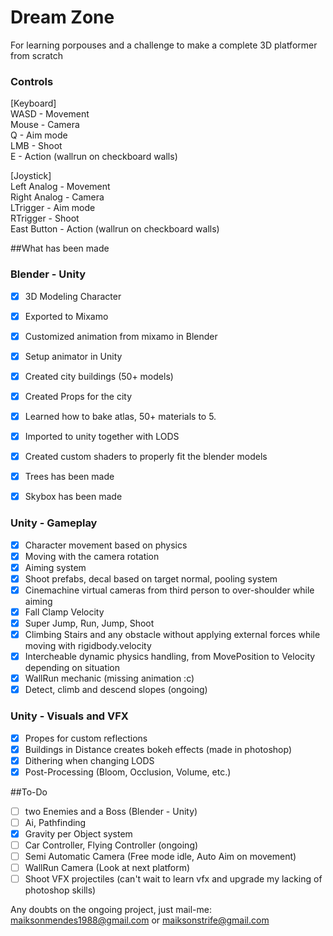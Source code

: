 # Dream Zone
For learning porpouses and a challenge to make a complete 3D platformer from scratch

### Controls
[Keyboard]  
WASD - Movement  
Mouse - Camera  
Q - Aim mode  
LMB - Shoot  
E - Action (wallrun on checkboard walls)  
  
[Joystick]  
Left Analog - Movement  
Right Analog - Camera  
LTrigger - Aim mode  
RTrigger - Shoot  
East Button - Action (wallrun on checkboard walls)  

##What has been made

### Blender - Unity
- [x] 3D Modeling Character
- [x] Exported to Mixamo
- [x] Customized animation from mixamo in Blender
- [x] Setup animator in Unity
- [x] Created city buildings (50+ models)
- [x] Created Props for the city
- [x] Learned how to bake atlas, 50+ materials to 5.
- [x] Imported to unity together with LODS
- [x] Created custom shaders to properly fit the blender models
- [x] Trees has been made
- [x] Skybox has been made


### Unity - Gameplay

- [x] Character movement based on physics
- [x] Moving with the camera rotation
- [x] Aiming system
- [x] Shoot prefabs, decal based on target normal, pooling system
- [x] Cinemachine virtual cameras from third person to over-shoulder while aiming
- [x] Fall Clamp Velocity
- [x] Super Jump, Run, Jump, Shoot
- [x] Climbing Stairs and any obstacle without applying external forces while moving with rigidbody.velocity
- [x] Intercheable dynamic physics handling, from MovePosition to Velocity depending on situation
- [x] WallRun mechanic (missing animation :c)
- [x] Detect, climb and descend slopes (ongoing)

### Unity - Visuals and VFX
- [x] Propes for custom reflections
- [x] Buildings in Distance creates bokeh effects (made in photoshop)
- [x] Dithering when changing LODS
- [x] Post-Processing (Bloom, Occlusion, Volume, etc.)

##To-Do
- [ ] two Enemies and a Boss (Blender - Unity)
- [ ] Ai, Pathfinding
- [x] Gravity per Object system
- [ ] Car Controller, Flying Controller (ongoing)
- [ ] Semi Automatic Camera (Free mode idle, Auto Aim on movement)
- [ ] WallRun Camera (Look at next platform)
- [ ] Shoot VFX projectiles (can't wait to learn vfx and upgrade my lacking of photoshop skills)

 Any doubts on the ongoing project, just mail-me: maiksonmendes1988@gmail.com or maiksonstrife@gmail.com
